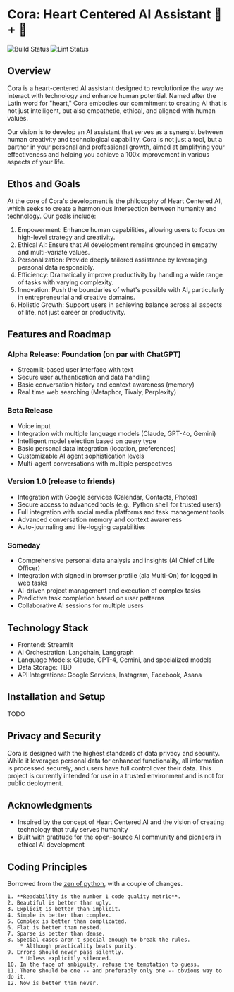 # Cora: Heart Centered AI Assistant 🤖 + 💙

![Build Status](https://github.com/TechNickAI/cora-strealmit-langchain/actions/workflows/build.yml/badge.svg)
![Lint Status](https://github.com/TechNickAI/corastrealmit-langchain/actions/workflows/linter.yml/badge.svg)

## Overview

Cora is a heart-centered AI assistant designed to revolutionize the way we interact with technology and enhance human potential. Named after the Latin word for "heart," Cora embodies our commitment to creating AI that is not just intelligent, but also empathetic, ethical, and aligned with human values.

Our vision is to develop an AI assistant that serves as a synergist between human creativity and technological capability. Cora is not just a tool, but a partner in your personal and professional growth, aimed at amplifying your effectiveness and helping you achieve a 100x improvement in various aspects of your life.

## Ethos and Goals

At the core of Cora's development is the philosophy of Heart Centered AI, which seeks to create a harmonious intersection between humanity and technology. Our goals include:

1. Empowerment: Enhance human capabilities, allowing users to focus on high-level strategy and creativity.
2. Ethical AI: Ensure that AI development remains grounded in empathy and multi-variate values.
3. Personalization: Provide deeply tailored assistance by leveraging personal data responsibly.
4. Efficiency: Dramatically improve productivity by handling a wide range of tasks with varying complexity.
5. Innovation: Push the boundaries of what's possible with AI, particularly in entrepreneurial and creative domains.
6. Holistic Growth: Support users in achieving balance across all aspects of life, not just career or productivity.

## Features and Roadmap

### Alpha Release: Foundation (on par with ChatGPT)

- Streamlit-based user interface with text
- Secure user authentication and data handling
- Basic conversation history and context awareness (memory)
- Real time web searching (Metaphor, Tivaly, Perplexity)

### Beta Release

- Voice input
- Integration with multiple language models (Claude, GPT-4o, Gemini)
- Intelligent model selection based on query type
- Basic personal data integration (location, preferences)
- Customizable AI agent sophistication levels
- Multi-agent conversations with multiple perspectives

### Version 1.0 (release to friends)

- Integration with Google services (Calendar, Contacts, Photos)
- Secure access to advanced tools (e.g., Python shell for trusted users)
- Full integration with social media platforms and task management tools
- Advanced conversation memory and context awareness
- Auto-journaling and life-logging capabilities

### Someday

- Comprehensive personal data analysis and insights (AI Chief of Life Officer)
- Integration with signed in browser profile (ala Multi-On) for logged in web tasks
- AI-driven project management and execution of complex tasks
- Predictive task completion based on user patterns
- Collaborative AI sessions for multiple users

## Technology Stack

- Frontend: Streamlit
- AI Orchestration: Langchain, Langgraph
- Language Models: Claude, GPT-4, Gemini, and specialized models
- Data Storage: TBD
- API Integrations: Google Services, Instagram, Facebook, Asana

## Installation and Setup

TODO

## Privacy and Security

Cora is designed with the highest standards of data privacy and security. While it leverages personal data for enhanced functionality, all information is processed securely, and users have full control over their data. This project is currently intended for use in a trusted environment and is not for public deployment.

## Acknowledgments

- Inspired by the concept of Heart Centered AI and the vision of creating technology that truly serves humanity
- Built with gratitude for the open-source AI community and pioneers in ethical AI development

## Coding Principles

Borrowed from the [zen of python](http://c2.com/cgi/wiki?PythonPhilosophy), with a couple of changes.

```text
1. **Readability is the number 1 code quality metric**.
2. Beautiful is better than ugly.
3. Explicit is better than implicit.
4. Simple is better than complex.
5. Complex is better than complicated.
6. Flat is better than nested.
7. Sparse is better than dense.
8. Special cases aren't special enough to break the rules.
    * Although practicality beats purity.
9. Errors should never pass silently.
    * Unless explicitly silenced.
10. In the face of ambiguity, refuse the temptation to guess.
11. There should be one -- and preferably only one -- obvious way to do it.
12. Now is better than never.
```
